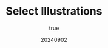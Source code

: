 ---
title: "Select Illustrations"
excerpt: "Digital art. Selection of some of my favorite digital drawings, often freelance work."
coverImage: "/assets/blog/projects/illustrations/18.jpg"
date: "20240902"
author:
  name: Angelica Bonilla (A.B.) Fominaya
  picture: "/assets/blog/authors/abf.png"
ogImage:
  url: "/assets/blog/projects/illustrations/18.jpg"
carrouselImages:
  - key: "9"
    url: "/assets/blog/projects/illustrations/9.jpg"
    caption: "9"
  - key: "10"
    url: "/assets/blog/projects/illustrations/10.jpg"
    caption: "10"
  - key: "11"
    url: "/assets/blog/projects/illustrations/11.jpg"
    caption: "11"
  - key: "12"
    url: "/assets/blog/projects/illustrations/12.jpg"
    caption: "12"
  - key: "13"
    url: "/assets/blog/projects/illustrations/13.jpg"
    caption: "13"
  - key: "14"
    url: "/assets/blog/projects/illustrations/14.jpg"
    caption: "14"
  - key: "16"
    url: "/assets/blog/projects/illustrations/16.jpg"
    caption: "16"
  - key: "17"
    url: "/assets/blog/projects/illustrations/17.jpg"
    caption: "17"
  - key: "18"
    url: "/assets/blog/projects/illustrations/18.jpg"
    caption: "18"
  - key: "19"
    url: "/assets/blog/projects/illustrations/19.jpg"
    caption: "19"
  - key: "20"
    url: "/assets/blog/projects/illustrations/20.jpg"
    caption: "20"
  - key: "21"
    url: "/assets/blog/projects/illustrations/21.jpg"
    caption: "21"
tags: [
  "commission",
  "illustration",
  "digital-art"
]
mediaType: [
  "art"
  ]
---